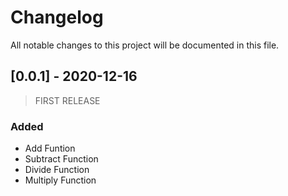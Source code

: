 # Changelog

All notable changes to this project will be documented in this file.

## [0.0.1] - 2020-12-16

> FIRST RELEASE

### Added

- Add Funtion
- Subtract Function
- Divide Function
- Multiply Function
